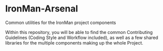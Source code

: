 # IronMan-Arsenal

Common utilities for the IronMan project components


Within this repository, you will be able to find the common Contributing
Guidelines (Coding Style and Workflow included), as well as a few shared
libraries for the multiple components making up the whole Project.
